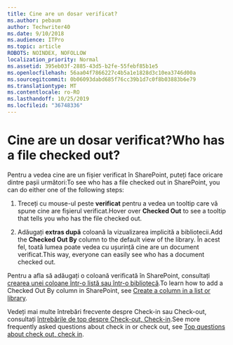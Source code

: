 ```yaml
---
title: Cine are un dosar verificat?
ms.author: pebaum
author: Techwriter40
ms.date: 9/10/2018
ms.audience: ITPro
ms.topic: article
ROBOTS: NOINDEX, NOFOLLOW
localization_priority: Normal
ms.assetid: 395eb03f-2885-43d5-b2fe-55febf85b1e5
ms.openlocfilehash: 56aa04f7866227c4b5a1e1828d3c10ea3746d00a
ms.sourcegitcommit: 0b06093dabd685f76cc39b1d7c0f8b03883b6e79
ms.translationtype: MT
ms.contentlocale: ro-RO
ms.lasthandoff: 10/25/2019
ms.locfileid: "36748336"
---
```

# <a name="who-has-a-file-checked-out"></a><span data-ttu-id="7c182-102">Cine are un dosar verificat?</span><span class="sxs-lookup"><span data-stu-id="7c182-102">Who has a file checked out?</span></span>

<span data-ttu-id="7c182-103">Pentru a vedea cine are un fișier verificat în SharePoint, puteți face oricare dintre pașii următori:</span><span class="sxs-lookup"><span data-stu-id="7c182-103">To see who has a file checked out in SharePoint, you can do either one of the following steps:</span></span>
  
1. <span data-ttu-id="7c182-104">Treceți cu mouse-ul peste **verificat** pentru a vedea un tooltip care vă spune cine are fișierul verificat.</span><span class="sxs-lookup"><span data-stu-id="7c182-104">Hover over **Checked Out** to see a tooltip that tells you who has the file checked out.</span></span> 
    
2. <span data-ttu-id="7c182-105">Adăugați **extras după** coloană la vizualizarea implicită a bibliotecii.</span><span class="sxs-lookup"><span data-stu-id="7c182-105">Add the **Checked Out By** column to the default view of the library.</span></span> <span data-ttu-id="7c182-106">În acest fel, toată lumea poate vedea cu ușurință cine are un document verificat.</span><span class="sxs-lookup"><span data-stu-id="7c182-106">This way, everyone can easily see who has a document checked out.</span></span> 
    
<span data-ttu-id="7c182-107">Pentru a afla să adăugați o coloană verificată în SharePoint, consultați [crearea unei coloane într-o listă sau într-o bibliotecă](https://go.microsoft.com/fwlink/?linkid=2019591).</span><span class="sxs-lookup"><span data-stu-id="7c182-107">To learn how to add a Checked Out By column in SharePoint, see [Create a column in a list or library](https://go.microsoft.com/fwlink/?linkid=2019591).</span></span> 
  
<span data-ttu-id="7c182-108">Vedeți mai multe întrebări frecvente despre Check-in sau Check-out, consultați [întrebările de top despre Check-out, Check-in](https://go.microsoft.com/fwlink/?linkid=2018786).</span><span class="sxs-lookup"><span data-stu-id="7c182-108">See more frequently asked questions about check in or check out, see [Top questions about check out, check in](https://go.microsoft.com/fwlink/?linkid=2018786).</span></span>
  

